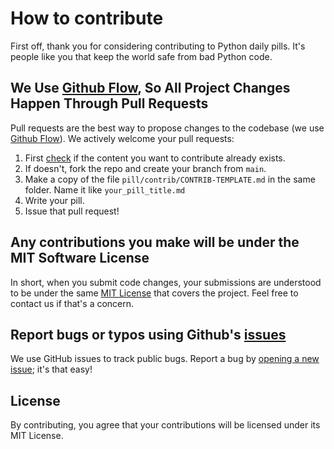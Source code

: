 # How to contribute

First off, thank you for considering contributing to Python daily pills. It's people like you that keep the world safe from bad Python code.

## We Use [Github Flow](https://guides.github.com/introduction/flow/index.html), So All Project Changes Happen Through Pull Requests

Pull requests are the best way to propose changes to the codebase (we use [Github Flow](https://guides.github.com/introduction/flow/index.html)). We actively welcome your pull requests:

1. First [check](./README.md) if the content you want to contribute already exists.
1. If doesn't, fork the repo and create your branch from `main`.
1. Make a copy of the file `pill/contrib/CONTRIB-TEMPLATE.md` in the same folder. Name it like `your_pill_title.md`
1. Write your pill.
1. Issue that pull request!

## Any contributions you make will be under the MIT Software License

In short, when you submit code changes, your submissions are understood to be under the same [MIT License](http://choosealicense.com/licenses/mit/) that covers the project. Feel free to contact us if that's a concern.

## Report bugs or typos using Github's [issues](https://github.com/jefo2k/python-daily-pills/issues)

We use GitHub issues to track public bugs. Report a bug by [opening a new issue](https://github.com/jefo2k/python-daily-pills/issues); it's that easy!

## License

By contributing, you agree that your contributions will be licensed under its MIT License.
